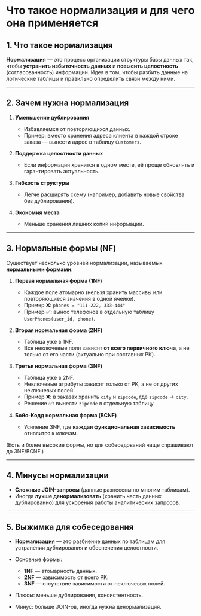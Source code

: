 # Что такое нормализация и для чего она применяется

## 1. Что такое нормализация

**Нормализация** — это процесс организации структуры базы данных так, чтобы **устранить избыточность данных** и **повысить целостность** (согласованность) информации.
Идея в том, чтобы разбить данные на логические таблицы и правильно определить связи между ними.

---

## 2. Зачем нужна нормализация

1. **Уменьшение дублирования**

    * Избавляемся от повторяющихся данных.
    * Пример: вместо хранения адреса клиента в каждой строке заказа — вынести адрес в таблицу `Customers`.

2. **Поддержка целостности данных**

    * Если информация хранится в одном месте, её проще обновлять и гарантировать актуальность.

3. **Гибкость структуры**

    * Легче расширять схему (например, добавить новые свойства без дублирования).

4. **Экономия места**

    * Меньше хранения лишних копий информации.

---

## 3. Нормальные формы (NF)

Существует несколько уровней нормализации, называемых **нормальными формами**:

1. **Первая нормальная форма (1NF)**

    * Каждое поле атомарно (нельзя хранить массивы или повторяющиеся значения в одной ячейке).
    * Пример ❌: `phones = "111-222, 333-444"`
    * Пример ✅: вынос телефонов в отдельную таблицу `UserPhones(user_id, phone)`.

2. **Вторая нормальная форма (2NF)**

    * Таблица уже в 1NF.
    * Все неключевые поля зависят **от всего первичного ключа**, а не только от его части (актуально при составных PK).

3. **Третья нормальная форма (3NF)**

    * Таблица уже в 2NF.
    * Неключевые атрибуты зависят только от PK, а не от других неключевых полей.
    * Пример ❌: в заказах хранить `city` и `zipcode`, где `zipcode` → `city`.
    * Решение ✅: вынести `zipcode` в отдельную таблицу.

4. **Бойс-Кодд нормальная форма (BCNF)**

    * Усиление 3NF, где **каждая функциональная зависимость** относится к ключам.

(Есть и более высокие формы, но для собеседований чаще спрашивают до 3NF/BCNF.)

---

## 4. Минусы нормализации

* **Сложные JOIN-запросы** (данные разнесены по многим таблицам).
* Иногда **лучше денормализовать** (хранить часть данных дублированно) для ускорения работы аналитических запросов.

---

## 5. Выжимка для собеседования

* **Нормализация** — это разбиение данных по таблицам для устранения дублирования и обеспечения целостности.
* Основные формы:

    * **1NF** — атомарность данных.
    * **2NF** — зависимость от всего PK.
    * **3NF** — отсутствие зависимости от неключевых полей.
* Плюсы: меньше дублирования, консистентность.
* Минус: больше JOIN-ов, иногда нужна денормализация.
